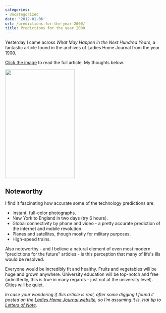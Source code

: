 ```yaml
---
categories:
- Uncategorized
date: '2012-01-06'
url: /predictions-for-the-year-2000/
title: Predictions for the year 2000
---
```


Yesterday I came across <em>What May Happen in the Next Hundred Years</em>, a fantastic article found in the archives of Ladies Home Journal from the year 1900.

<a href="https://gomakethings.com/wp-content/uploads/2012/01/What-May-Happen-In-The-Next-Hundred-Years.jpg">Click the image</a> to read the full article. My thoughts below.

<a href="https://gomakethings.com/wp-content/uploads/2012/01/What-May-Happen-In-The-Next-Hundred-Years.jpg"><img src="https://gomakethings.com/wp-content/uploads/2012/01/What-May-Happen-In-The-Next-Hundred-Years-225x350.jpg" alt="" title="What-May-Happen-In-The-Next-Hundred-Years" width="225" height="350" class="aligncenter size-medium wp-image-1922" /></a>

<h2>Noteworthy</h2>

I find it fascinating how accurate some of the technology predictions are:
<ul>
<li>Instant, full-color photographs.</li>
<li>New York to England in two days (try 6 hours).</li>
<li>Global connectivity by phone and video - a pretty accurate prediction of the internet and mobile revolution.</li>
<li>Planes and satellites, though mostly for military purposes.</li>
<li>High-speed trains.</li>
</ul>

Also noteworthy - and I believe a natural element of even most modern "predictions for the future" articles - is this perception that many of life's ills would be resolved.

Everyone would be incredibly fit and healthy. Fruits and vegetables will be huge and grown anywhere. University education will be top-notch and free (admittedly, this is true in many regards - just not at the university level). Cities will be quiet.

<em>In case your wondering if this article is real, after some digging I found it posted on the <a href="http://www.lhj.com/style/covers/predictions-for-the-year-2000/">Ladies Home Journal website</a>, so I'm assuming it is. Hat tip to <a href="https://twitter.com/#!/lettersofnote">Letters of Note</a>.</em>